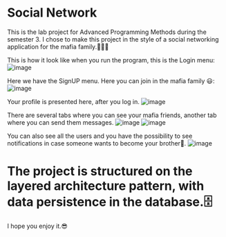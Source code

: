 # Social Network
 This is the lab project for Advanced Programming Methods during the semester 3.
I chose to make this project in the style of a social networking application for the mafia family.🧐🕵️‍♂️

This is how it look like when you run the program, this is the Login menu:
![image](https://github.com/user-attachments/assets/f7b2c33d-4464-459b-841b-1cc6200ba2ec)


Here we have the SignUP menu. Here you can join in the mafia family 😃:
![image](https://github.com/user-attachments/assets/9b9b2ab6-3c28-4367-af89-d6b7c2493573)


Your profile is presented here, after you log in.
![image](https://github.com/user-attachments/assets/d5f841c9-8014-4a70-ba70-982b8b8e95ba)


There are several tabs where you can see your mafia friends, another tab where you can send them messages. 
![image](https://github.com/user-attachments/assets/b212a859-d280-49d7-adaa-1cbbaaf2db01)
![image](https://github.com/user-attachments/assets/691ccdab-42d1-4a6c-8210-2a948fd20046)


You can also see all the users and you have the possibility to see notifications in case someone wants to become your brother🥂.
![image](https://github.com/user-attachments/assets/5b95cad3-d39b-44b9-9a2a-1bc176328223)


# The project is structured on the layered architecture pattern, with data persistence in the database.🗄

I hope you enjoy it.😎
